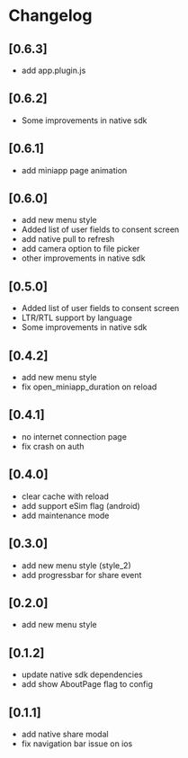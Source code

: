 # Changelog
## [0.6.3]
- add app.plugin.js

## [0.6.2]
- Some improvements in native sdk

## [0.6.1]
- add miniapp page animation

## [0.6.0]
- add new menu style
- Added list of user fields to consent screen
- add native pull to refresh
- add camera option to file picker
- other improvements in native sdk

## [0.5.0]
- Added list of user fields to consent screen
- LTR/RTL support by language
- Some improvements in native sdk

## [0.4.2]
- add new menu style
- fix open_miniapp_duration on reload

## [0.4.1]
- no internet connection page
- fix crash on auth

## [0.4.0]
- clear cache with reload
- add support eSim flag (android)
- add maintenance mode

## [0.3.0]
- add new menu style (style_2)
- add progressbar for share event

## [0.2.0]
- add new menu style 

## [0.1.2]
- update native sdk dependencies
- add show AboutPage flag to config

## [0.1.1]
- add native share modal
- fix navigation bar issue on ios